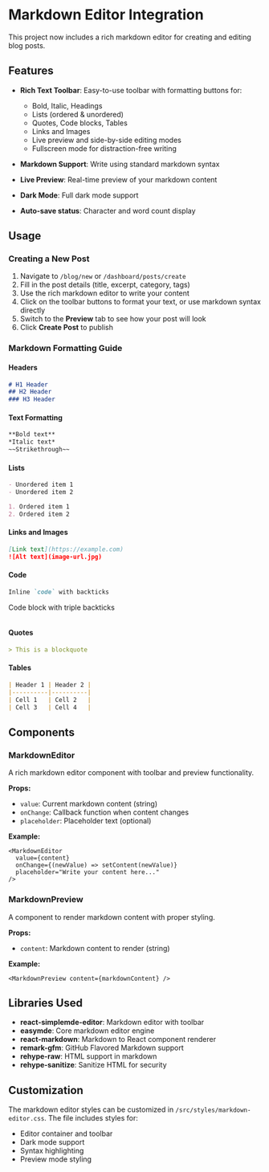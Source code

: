 # Markdown Editor Integration

This project now includes a rich markdown editor for creating and editing blog posts.

## Features

- **Rich Text Toolbar**: Easy-to-use toolbar with formatting buttons for:
  - Bold, Italic, Headings
  - Lists (ordered & unordered)
  - Quotes, Code blocks, Tables
  - Links and Images
  - Live preview and side-by-side editing modes
  - Fullscreen mode for distraction-free writing

- **Markdown Support**: Write using standard markdown syntax
- **Live Preview**: Real-time preview of your markdown content
- **Dark Mode**: Full dark mode support
- **Auto-save status**: Character and word count display

## Usage

### Creating a New Post

1. Navigate to `/blog/new` or `/dashboard/posts/create`
2. Fill in the post details (title, excerpt, category, tags)
3. Use the rich markdown editor to write your content
4. Click on the toolbar buttons to format your text, or use markdown syntax directly
5. Switch to the **Preview** tab to see how your post will look
6. Click **Create Post** to publish

### Markdown Formatting Guide

#### Headers
```markdown
# H1 Header
## H2 Header
### H3 Header
```

#### Text Formatting
```markdown
**Bold text**
*Italic text*
~~Strikethrough~~
```

#### Lists
```markdown
- Unordered item 1
- Unordered item 2

1. Ordered item 1
2. Ordered item 2
```

#### Links and Images
```markdown
[Link text](https://example.com)
![Alt text](image-url.jpg)
```

#### Code
```markdown
Inline `code` with backticks

```
Code block with triple backticks
```
```

#### Quotes
```markdown
> This is a blockquote
```

#### Tables
```markdown
| Header 1 | Header 2 |
|----------|----------|
| Cell 1   | Cell 2   |
| Cell 3   | Cell 4   |
```

## Components

### MarkdownEditor
A rich markdown editor component with toolbar and preview functionality.

**Props:**
- `value`: Current markdown content (string)
- `onChange`: Callback function when content changes
- `placeholder`: Placeholder text (optional)

**Example:**
```tsx
<MarkdownEditor
  value={content}
  onChange={(newValue) => setContent(newValue)}
  placeholder="Write your content here..."
/>
```

### MarkdownPreview
A component to render markdown content with proper styling.

**Props:**
- `content`: Markdown content to render (string)

**Example:**
```tsx
<MarkdownPreview content={markdownContent} />
```

## Libraries Used

- **react-simplemde-editor**: Markdown editor with toolbar
- **easymde**: Core markdown editor engine
- **react-markdown**: Markdown to React component renderer
- **remark-gfm**: GitHub Flavored Markdown support
- **rehype-raw**: HTML support in markdown
- **rehype-sanitize**: Sanitize HTML for security

## Customization

The markdown editor styles can be customized in `/src/styles/markdown-editor.css`. The file includes styles for:
- Editor container and toolbar
- Dark mode support
- Syntax highlighting
- Preview mode styling
